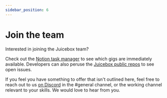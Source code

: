 ```yaml
---
sidebar_position: 6
---
```


# Join the team

Interested in joining the Juicebox team?

Check out the [Notion task manager](https://juicebox.notion.site/Workspace-1d90d66410c243f2ac9074d1545e23e3) to see which gigs are immediately available. Developers can also peruse the [Juicebox public repos](https://github.com/jbx-protocol/) to see open issues.

If you feel you have something to offer that isn't outlined here, feel free to reach out to us [on Discord](https://discord.gg/juicebox) in the #general channel, or the working channel relevant to your skills. We would love to hear from you.
